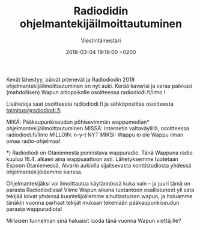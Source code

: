 ﻿---
layout: post
title: Radiodidin ohjelmantekijäilmoittautuminen
date: 2018-03-04 19:19:00 +0200
language: eng
author: Viestintämestari
categories: muut wappu
---
Kevät lähestyy, päivät pitenevät ja Radiodiodin 2018 ohjelmantekijäilmoittautuminen on nyt auki. Kerää kaverisi ja varaa paikkasi (mahdollisen) Wapun aitiopaikalle osoitteessa radiodiodi.fi/ilmo !

Lisätietoja saat osoitteesta radiodiodi.fi ja sähköpostitse osoitteesta toimitus@radiodiodi.fi.

MIKÄ: Pääkaupunkiseudun pöhisevimmän wappumedian* ohjelmantekijäilmoittautuminen
MISSÄ: Internetin valtaväylillä, osoitteessa radiodiodi.fi/ilmo
MILLOIN: n-y-t NYT
MIKSI: Wappu ei ole Wappu ilman omaa radio-ohjelmaa!

*) Radiodiodi on Otaniemestä ponnistava wappuradio. Tänä Wappuna radio kuuluu 16.4. alkaen aina wappuaattoon asti. Lähetyksemme tuotetaan Espoon Otaniemessä, Alvarin aukiolla sijaitsevasta konttistudiosta yhdessä ohjelmantekijöidemme kanssa.

Ohjelmantekijäksi voi ilmoittautua käytännössä kuka vain – ja juuri tämä on parasta Radiodiodissa! Viime Wapun aikana tuotantoon osallistuneet yli sata tekijää loivat yhdessä kuuntelijoillemme ainutlaatuisen wapun, ja haluamme tänäkin vuonna parhaat tekijät mukaan tekemään pääkaupunkiseudun parasta wappuradiota!

Millaisen tunnelman sinä haluaisit luoda tänä vuonna Wapun viettäjille?